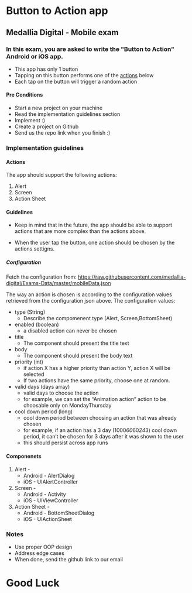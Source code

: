 # Button to Action app
## Medallia Digital - Mobile exam
### In this exam, you are asked to write the "Button to Action" Android or iOS app.

* This app has only 1 button
* Tapping on this button performs one of the [actions](#actions) below
* Each tap on the button will trigger a random action


#### Pre Conditions
* Start a new project on your machine
* Read the implementation guidelines section
* Implement :)
* Create a project on Github 
* Send us the repo link when you finish :) 

### Implementation guidelines
#### Actions
The app should support the following actions:
1. Alert
2. Screen
3. Action Sheet

#### Guidelines

* Keep in mind that in the future, the app should be able to support actions that are more complex than the actions above.

- When the user tap the button, one action should be chosen by the actions settigns.

##### Configuration 

Fetch the configuration from:
https://raw.githubusercontent.com/medallia-digital/Exams-Data/master/mobileData.json

The way an action is chosen is according to the configuration values retrieved from the configuration json above.
The configuration values:

* type (String)
    * Describe the compomenent type (Alert, Screen,BottomSheet)
* enabled (boolean)
    * a disabled action can never be chosen
* title
    * The component should present the title text 
* body
    * The component should present the body text 
* priority (int)
    * if action X has a higher priority than action Y, action X will be selected
    * If two actions have the same priority, choose one at random.
* valid days (days array)
    * valid days to choose the action
    * for example, we can set the “Animation action” action to be choosable only on Monday­Thursday
* cool down period (long)
    * cool down period between choosing an action that was already chosen
    * for example, if an action has a 3 day (1000*60*60*24*3) cool down period, it can’t be chosen for 3 days after it was shown to the user
    * this should persist across app runs

#### Componenets 
1. Alert - 
    * Android - AlertDialog 
    * iOS - UIAlertController
2. Screen - 
    * Android - Activity 
    * iOS - UIViewController
3. Action Sheet - 
    * Android - BottomSheetDialog
    * iOS - UIActionSheet
 

### Notes
* Use proper OOP design
* Address edge cases
* When done, send the github link to our email


# Good Luck
